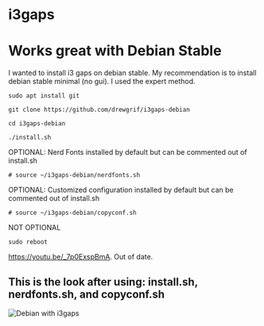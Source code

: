 # i3gaps
# Works great with Debian Stable
I wanted to install i3 gaps on debian stable.
My recommendation is to install debian stable minimal (no gui).
I used the expert method.

```
sudo apt install git

git clone https://github.com/drewgrif/i3gaps-debian

cd i3gaps-debian

./install.sh
```

OPTIONAL:
Nerd Fonts installed by default but can be commented out of install.sh
```
# source ~/i3gaps-debian/nerdfonts.sh
```
OPTIONAL:
Customized configuration installed by default but can be commented out of install.sh
```
# source ~/i3gaps-debian/copyconf.sh
```
NOT OPTIONAL
```
sudo reboot
```


https://youtu.be/_7p0ExspBmA.  Out of date.

## This is the look after using: install.sh, nerdfonts.sh, and copyconf.sh

![Debian with i3gaps](https://raw.githubusercontent.com/drewgrif/blog/main/2022-05-18_17-54.png)
